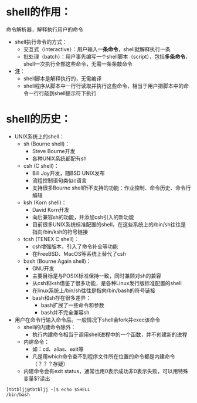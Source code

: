# shell的作用：
命令解析器，解释执行用户的命令
* shell执行命令的方式：
  * 交互式（interactive）：用户输入**一条命令**，shell就解释执行一条
  * 批处理（batch）：用户事先编写一个shell脚本（script），包括**多条命令**，shell一次执行全部这些命令，无需一条条敲命令
* **注**：
  * shell脚本是解释执行的，无需编译
  * shell程序从脚本中一行行读取并执行这些命令，相当于用户把脚本中的命令一行行敲到shell提示符下执行
# shell的历史：
* UNIX系统上的shell：
  * sh (Bourne shell)：
    * Steve Bourne开发
    * 各种UNIX系统都配有sh
  * csh (C shell)：
    * Bill Joy开发，随BSD UNIX发布
    * 流程控制语句类似c语言
    * 支持很多Bourne shell所不支持的功能：作业控制、命令历史、命令行编辑
  * ksh (Korn shell)：
    * David Korn开发
    * 向后兼容sh的功能，并添加csh引入的新功能
    * 目前很多UNIX系统标准配置的shell，在这些系统上的/bin/sh往往是指向/bin/ksh的符号链接
  * tcsh (TENEX C shell)：
    * csh增强版本，引入了命令补全等功能
    * 在FreeBSD、MacOS等系统上替代了csh
  * bash (Bourne Again shell)：
    * GNU开发
    * 主要目标是与POSIX标准保持一致，同时兼顾对sh的兼容
    * 从csh和ksh借鉴了很多功能，是各种Linux发行版标准配置的shell
    * 在linux系统上/bin/sh往往是指向/bin/bash的符号链接
    * bash和sh存在很多差异：
      * bash扩展了一些命令和参数
      * bash并不完全兼容sh
* 用户在命令行输入命令后。一般情况下shell会fork并exec该命令
  * shell的内建命令除外：
    * 执行内建命令相当于调用shell进程中的一个函数，并不创建新的进程
  * 内建命令：
    * 如：cd、alias、exit等
    * 凡是用which命令查不到程序文件所在位置的命令都是内建命令（？？？存疑）
  * 内建命令会有exit status，通常也用0表示成功非0表示失败，可以用特殊变量$?读出
```
[tbtbljj@tbtbljj ~]$ echo $SHELL
/bin/bash
```

